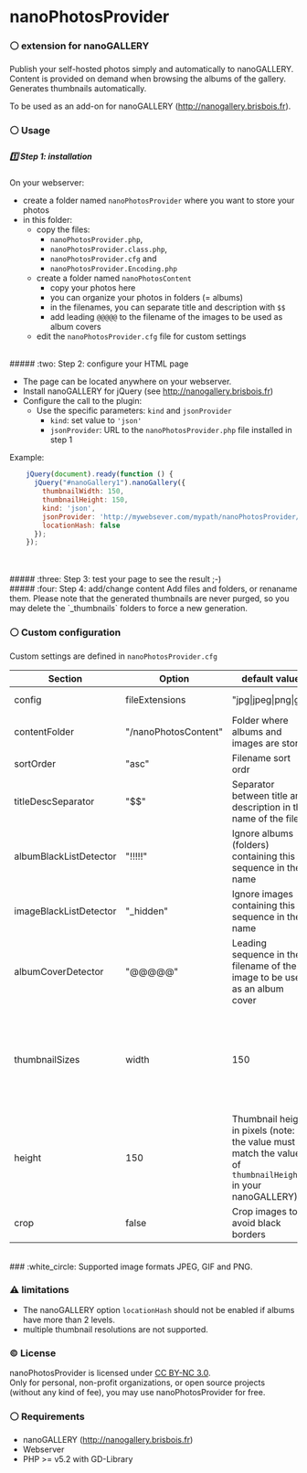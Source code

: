 # nanoPhotosProvider
### :white_circle: extension for nanoGALLERY
    
  
Publish your self-hosted photos simply and automatically to nanoGALLERY.  
Content is provided on demand when browsing the albums of the gallery.  
Generates thumbnails automatically.  

To be used as an add-on for nanoGALLERY (http://nanogallery.brisbois.fr).

### :white_circle: Usage

##### :one: Step 1: installation

On your webserver:
- create a folder named `nanoPhotosProvider` where you want to store your photos
- in this folder:
  - copy the files:
    - `nanoPhotosProvider.php`,
    - `nanoPhotosProvider.class.php`,
    - `nanoPhotosProvider.cfg` and
    - `nanoPhotosProvider.Encoding.php`
  - create a folder named `nanoPhotosContent`  
    - copy your photos here  
    - you can organize your photos in folders (= albums)  
    - in the filenames, you can separate title and description with `$$`  
    - add leading `@@@@@` to the filename of the images to be used as album covers  
  - edit the `nanoPhotosProvider.cfg` file for custom settings  

<br />
##### :two: Step 2: configure your HTML page

- The page can be located anywhere on your webserver.
- Install nanoGALLERY for jQuery (see http://nanogallery.brisbois.fr)
- Configure the call to the plugin:
  - Use the specific parameters: `kind` and `jsonProvider`
    - `kind`: set value to `'json'`
    - `jsonProvider`: URL to the `nanoPhotosProvider.php` file installed in step 1

Example:

```js
    jQuery(document).ready(function () {
      jQuery("#nanoGallery1").nanoGallery({
        thumbnailWidth: 150,
        thumbnailHeight: 150,
        kind: 'json',
        jsonProvider: 'http://mywebsever.com/mypath/nanoPhotosProvider/nanoPhotosProvider.php',
        locationHash: false
      });
    });
```
<br />
<br />
##### :three: Step 3: test your page to see the result ;-)

<br />
##### :four: Step 4: add/change content
Add files and folders, or renaname them.
Please note that the generated thumbnails are never purged, so you may delete the `_thumbnails` folders to force a new generation.
  
  
  
### :white_circle: Custom configuration
Custom settings are defined in `nanoPhotosProvider.cfg`

Section | Option | default value | Description
------------ | ------------- | ------------ | -------------
config | fileExtensions | "jpg\|jpeg\|png\|gif" | Supported file extensions
 | contentFolder | "/nanoPhotosContent" | Folder where albums and images are stored
 | sortOrder | "asc" | Filename sort ordr
 | titleDescSeparator | "$$" | Separator between title and description in the name of the file
 | albumBlackListDetector | "!!!!!" | Ignore albums (folders) containing this sequence in their name
 | imageBlackListDetector | "_hidden" | Ignore images containing this sequence in their name
 | albumCoverDetector | "@@@@@" | Leading sequence in the filename of the image to be used as an album cover  
thumbnailSizes | width | 150 | Thumbnail width in pixels (note: the value must match the value of `thumbnailWidth` in your nanoGALLERY)
 | height | 150 | Thumbnail height in pixels (note: the value must match the value of `thumbnailHeight` in your nanoGALLERY)
 | crop | false | Crop images to avoid black borders
 

<br />
### :white_circle: Supported image formats
JPEG, GIF and PNG.

<br />

### :warning: limitations
- The nanoGALLERY option `locationHash` should not be enabled if albums have more than 2 levels.  
- multiple thumbnail resolutions are not supported.  
  
### :copyright: License
nanoPhotosProvider is licensed under [CC BY-NC 3.0](http://creativecommons.org/licenses/by-nc/3.0/).  
Only for personal, non-profit organizations, or open source projects (without any kind of fee), you may use nanoPhotosProvider for free.


### :white_circle: Requirements
* nanoGALLERY (http://nanogallery.brisbois.fr)
* Webserver
* PHP >= v5.2 with GD-Library
